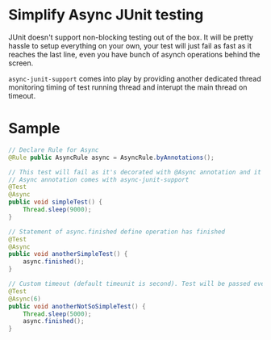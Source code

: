 # Simplify Async JUnit testing

JUnit doesn't support non-blocking testing out of the box. It will be pretty hassle to setup everything on your own, your test will just fail as fast as it reaches the last line, even you have bunch of asynch operations behind the screen.

`async-junit-support` comes into play by providing another dedicated thread monitoring timing of test running thread and interupt the main thread on timeout.

# Sample

```java
// Declare Rule for Async
@Rule public AsyncRule async = AsyncRule.byAnnotations();

// This test will fail as it's decorated with @Async annotation and it doesn't define the end state
// Async annotation comes with async-junit-support
@Test
@Async
public void simpleTest() {
    Thread.sleep(9000);
}

// Statement of async.finished define operation has finished
@Test
@Async
public void anotherSimpleTest() {
    async.finished();
}

// Custom timeout (default timeunit is second). Test will be passed even though the default timeout is 5 seconds
@Test
@Async(6)
public void anotherNotSoSimpleTest() {
    Thread.sleep(5000);
    async.finished();
}
```

